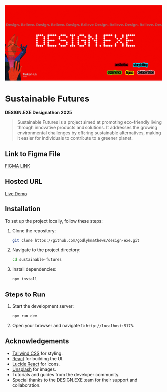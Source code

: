 ![Untitled-3](design.png)
# **Sustainable Futures**

**DESIGN.EXE Designathon 2025**

> Sustainable Futures is a project aimed at promoting eco-friendly living through innovative products and solutions. It addresses the growing environmental challenges by offering sustainable alternatives, making it easier for individuals to contribute to a greener planet.

## **Link to Figma File**
[FIGMA LINK](https://www.figma.com/design/Tqe7EOzIl4LFJmJFYkepRT/Wooden-Glass-Sustainable-Futures?node-id=0-1&t=Ow7tNcwtMwBJZkjw-1)

## **Hosted URL**
[Live Demo](https://sustainfutures.vercel.app/)

## **Installation**
To set up the project locally, follow these steps:

1. Clone the repository:
    ```bash
    git clone https://github.com/godlykmathews/design-exe.git
    ```
2. Navigate to the project directory:
    ```bash
    cd sustainable-futures
    ```
3. Install dependencies:
    ```bash
    npm install
    ```

## **Steps to Run**
1. Start the development server:
    ```bash
    npm run dev
    ```
2. Open your browser and navigate to `http://localhost:5173`.

## **Acknowledgements**
- [Tailwind CSS](https://tailwindcss.com/) for styling.
- [React](https://reactjs.org/) for building the UI.
- [Lucide React](https://lucide.dev/) for icons.
- [Unsplash](https://unsplash.com/) for images.
- Tutorials and guides from the developer community.
- Special thanks to the DESIGN.EXE team for their support and collaboration.
